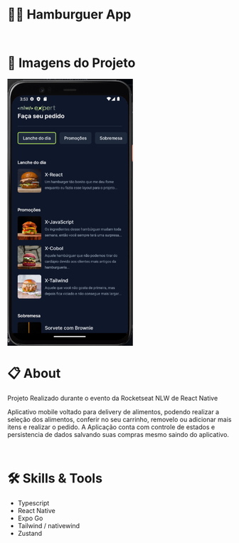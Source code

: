 # :man_cook: Hamburguer App

<br>

# :camera_flash: Imagens do Projeto

 <img height="600" alt="Imagem do aplicativo" src="./img/download.png">

<br>

# :clipboard: About
<p>Projeto Realizado durante o evento da Rocketseat NLW de React Native</p>

Aplicativo mobile voltado para delivery de alimentos, podendo realizar a seleção dos alimentos, conferir no seu carrinho, removelo ou adicionar mais itens e realizar o pedido. 
A Aplicação conta com controle de estados e persistencia de dados salvando suas compras mesmo saindo do aplicativo.


<br>

# :hammer_and_wrench: Skills & Tools

- Typescript
- React Native
- Expo Go
- Tailwind / nativewind
- Zustand

